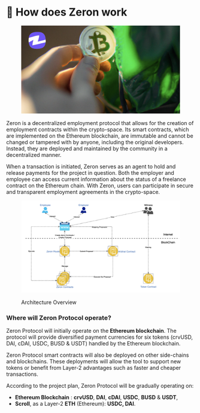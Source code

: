 # 🚀 How does Zeron work

<figure><img src="../../.gitbook/assets/zeron-3.png" alt=""><figcaption></figcaption></figure>

Zeron is a decentralized employment protocol that allows for the creation of employment contracts within the crypto-space. Its smart contracts, which are implemented on the Ethereum blockchain, are immutable and cannot be changed or tampered with by anyone, including the original developers. Instead, they are deployed and maintained by the community in a decentralized manner.

When a transaction is initiated, Zeron serves as an agent to hold and release payments for the project in question. Both the employer and employee can access current information about the status of a freelance contract on the Ethereum chain. With Zeron, users can participate in secure and transparent employment agreements in the crypto-space.

<figure><img src="../../.gitbook/assets/zeron_Architecture.png" alt=""><figcaption><p>Architecture Overview</p></figcaption></figure>



### Where will Zeron Protocol operate?

Zeron Protocol will initially operate on the **Ethereum blockchain**. The protocol will provide diversified payment currencies for six tokens (crvUSD, DAI, cDAI, USDC, BUSD & USDT) handled by the Ethereum blockchain.

Zeron Protocol smart contracts will also be deployed on other side-chains and blockchains. These deployments will allow the tool to support new tokens or benefit from Layer-2 advantages such as faster and cheaper transactions.

According to the project plan, Zeron Protocol will be gradually operating on:

* **Ethereum Blockchain** : **crvUSD**, **DAI**, **cDAI**, **USDC**, **BUSD** & **USDT**,
* **Scroll**, as a Layer-2 **ETH** (Ethereum): **USDC, DAI**.

